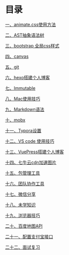 # 目录[一、animate.css使用方法](animate.css使用方法.md)[二、AST抽象语法树](AST抽象语法树.md)[三、bootstrap 全局css样式](bootstrap%20全局css样式.md)[四、canvas](canvas.md)[五、git](git.md)[六、hexo搭建个人博客](hexo搭建个人博客.md)[七、Immutable](Immutable.md)[八、Mac使用技巧](Mac使用技巧.md)[九、Markdown语法](Markdown语法.md)[十、mobx](mobx.md)[十一、Typora设置](Typora设置.md)[十二、VS code 使用技巧](VS%20code%20使用技巧.md)[十三、VuePress搭建个人博客](VuePress搭建个人博客.md)[十四、七牛云cdn加速图片](七牛云cdn加速图片.md)[十五、包管理工具](包管理工具.md)[十六、团队协作工具](团队协作工具.md)[十七、微信分享](微信分享.md)[十八、未学知识](未学知识.md)[十九、浏览器技巧](浏览器技巧.md)[二十、百度地图API](百度地图API.md)[二十一、配置支付宝接口](配置支付宝接口.md)[二十二、面试复习](面试复习.md)
